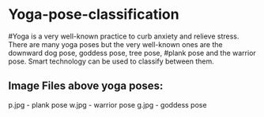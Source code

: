 # Yoga-pose-classification

#Yoga is a very well-known practice to curb anxiety and relieve stress. There are many yoga poses but the very well-known ones are the downward dog pose, goddess pose, tree pose, #plank pose and the warrior pose. Smart technology can be used to classify between them.

## Image Files above yoga poses:

p.jpg - plank pose
w.jpg - warrior pose
g.jpg - goddess pose
